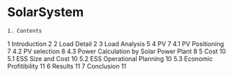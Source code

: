 # SolarSystem
    1. Contents
1	Introduction	2
2	Load Detail	2
3	Load Analysis	5
4	PV	7
4.1	PV Positioning	7
4.2	PV selection	8
4.3	Power Calculation by Solar Power Plant	8
5	Cost	10
5.1	ESS Size and Cost	10
5.2	ESS Operational Planning	10
5.3	Economic Profitibility	11
6	Results	11
7	Conclusion	11

